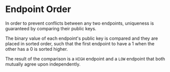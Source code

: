 # Endpoint Order

In order to prevent conflicts between any two endpoints, uniqueness is guaranteed by comparing their public keys.

The binary value of each endpoint's public key is compared and they are placed in sorted order, such that the first endpoint to have a 1 when the other has a 0 is sorted higher.

The result of the comparison is a `HIGH` endpoint and a `LOW` endpoint that both mutually agree upon independently.

